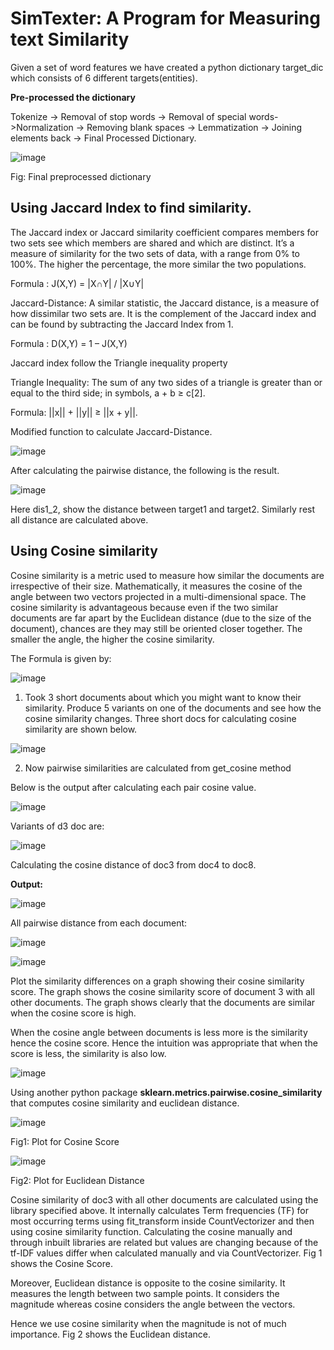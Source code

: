 # SimTexter: A Program for Measuring text Similarity

Given a set of word features we have created a python dictionary target_dic which consists of 6 different targets(entities).

**Pre-processed the dictionary**

Tokenize -> Removal of stop words -> Removal of special words->Normalization -> Removing blank spaces -> Lemmatization -> Joining elements  back -> Final Processed Dictionary.


 ![image](https://user-images.githubusercontent.com/26432753/72297881-ce07ec80-3654-11ea-8f0c-acdd2e3384fd.png)

Fig: Final preprocessed dictionary

 
## Using Jaccard Index to find similarity.

The Jaccard index or Jaccard similarity coefficient compares members for two sets see which members are shared and which are distinct. It’s a measure of similarity for the two sets of data, with a range from 0% to 100%. The higher the percentage, the more similar the two populations.

Formula : J(X,Y) = |X∩Y| / |X∪Y|

Jaccard-Distance: A similar statistic, the Jaccard distance, is a measure of how dissimilar two sets are. It is the complement of the Jaccard index and can be found by subtracting the Jaccard Index from 1.

Formula : D(X,Y) = 1 – J(X,Y)

Jaccard index follow the Triangle inequality property

Triangle Inequality: The sum of any two sides of a triangle is greater than or equal to the third side; in symbols, a + b ≥ c[2].
 

Formula: ||x|| + ||y|| ≥ ||x + y||.

Modified function to calculate Jaccard-Distance.

 ![image](https://user-images.githubusercontent.com/26432753/72297894-d3fdcd80-3654-11ea-9fab-6d8f35ea8e97.png)

After calculating the pairwise distance, the following is the result.

![image](https://user-images.githubusercontent.com/26432753/72557784-5676cf00-3899-11ea-8a5f-ad749fced0b0.png)

Here dis1_2, show the distance between target1 and target2. Similarly rest all distance are calculated above.

 
## Using Cosine similarity

Cosine similarity is a metric used to measure how similar the documents are irrespective of their size. Mathematically, it measures the cosine of the angle between two vectors projected in a multi-dimensional space. The cosine similarity is advantageous because even if the two similar documents are far apart by the Euclidean distance (due to the size of the document), chances are they may still be oriented closer together. The smaller the angle, the higher the cosine similarity.

The Formula is given by:

  
![image](https://user-images.githubusercontent.com/26432753/72297979-fe4f8b00-3654-11ea-85a2-9076552a187f.png)

 
1. Took 3 short documents about which you might want to know their similarity. Produce 5 variants on one of the documents and see how the cosine similarity changes. Three short docs for calculating cosine similarity are shown below.

 ![image](https://user-images.githubusercontent.com/26432753/72297984-01e31200-3655-11ea-9f7c-b35d5ee140a6.png)


2. Now pairwise similarities are calculated from get_cosine method 

Below is the output after calculating each pair cosine value.

 ![image](https://user-images.githubusercontent.com/26432753/72297992-060f2f80-3655-11ea-9922-c921249e60f4.png)


Variants of d3 doc are:


 ![image](https://user-images.githubusercontent.com/26432753/72297999-09a2b680-3655-11ea-988a-de8708f9c233.png)
 

Calculating the cosine distance of doc3 from doc4 to doc8. 

**Output:**

![image](https://user-images.githubusercontent.com/26432753/72298017-12938800-3655-11ea-8d75-98a4c56ad3e5.png)

 
All pairwise distance from each document:


![image](https://user-images.githubusercontent.com/26432753/72298027-17f0d280-3655-11ea-8555-aa63ba6dbd26.png)



![image](https://user-images.githubusercontent.com/26432753/72298033-1c1cf000-3655-11ea-90bd-ca9d58c4e4ed.png)         

 

Plot the similarity differences on a graph showing their cosine similarity score. 
The graph shows the cosine similarity score of document 3 with all other documents. The graph shows clearly that the documents are similar when the cosine score is high.

When the cosine angle between documents is less more is the similarity hence the cosine score. Hence the intuition was appropriate that when the score is less, the similarity is also low.


![image](https://user-images.githubusercontent.com/26432753/72298041-20e1a400-3655-11ea-92f8-cfc03a25e7eb.png)


Using another python package **sklearn.metrics.pairwise.cosine_similarity** that computes cosine similarity and euclidean distance.

![image](https://user-images.githubusercontent.com/26432753/72298048-250dc180-3655-11ea-8760-287426389f29.png) 


Fig1: Plot for Cosine Score                     


![image](https://user-images.githubusercontent.com/26432753/72298054-2939df00-3655-11ea-8c72-7f0f263e2028.png)


Fig2: Plot for Euclidean Distance

 

Cosine similarity of doc3 with all other documents are calculated using the library specified above. It internally calculates Term frequencies (TF) for most occurring terms using fit_transform inside CountVectorizer and then using cosine similarity function. Calculating the cosine manually and through inbuilt libraries are related but values are changing because of the tf-IDF values differ when calculated manually and via CountVectorizer. Fig 1 shows the Cosine Score.

 

Moreover, Euclidean distance is opposite to the cosine similarity. It measures the length between two sample points. It considers the magnitude whereas cosine considers the angle between the vectors.

Hence we use cosine similarity when the magnitude is not of much importance. Fig 2 shows the Euclidean distance.
